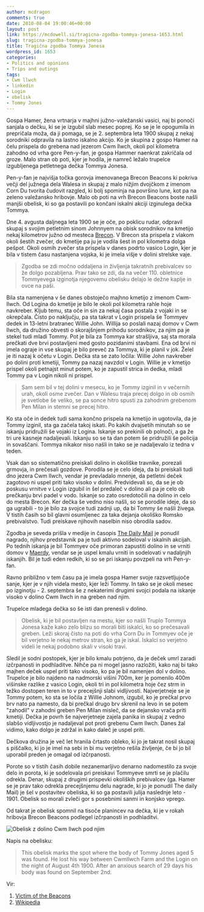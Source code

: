 ```yaml
---
author: mcdragon
comments: true
date: 2010-08-04 19:00:46+00:00
layout: post
link: https://mcdowell.si/tragicna-zgodba-tommya-jonesa-1653.html
slug: tragicna-zgodba-tommya-jonesa
title: Tragična zgodba Tommya Jonesa
wordpress_id: 1653
categories:
- Politics and opinions
- Trips and outings
tags:
- Cwm llwch
- linkedin
- Login
- obelisk
- Tommy Jones
---
```


Gospa Hamer, žena vrtnarja v majhni južno-valežanski vasici, naj bi ponoči sanjala o dečku, ki se je izgubil slab mesec poprej. Ko se je le opogumila in prepričala moža, da ji pomaga, se je 2. septembra leta 1900 skupaj z nekaj sorodniki odpravila na lastno iskalno akcijo. Ko je skupina z gospo Hamer na čelu prispela do grebena nad jezerom Cwm llwch, okoli pol kilometra zahodno od vrha gore Pen-y-fan, je gospa Hammer naenkrat zakričala od groze. Malo stran ob poti, kjer je hodila, je namreč ležalo trupelce izgubljenega petletnega dečka Tommya Jonesa.

Pen-y-fan je najvišja točka gorovja imenovanega Brecon Beacons ki pokriva večji del južnega dela Walesa in skupaj z malo nižjim dvojčkom z imenom Corn Du tvorita čudovit razgled, ki bolj spominja na površino lune, kot pa na zeleno valežansko hribovje. Malo ob poti na vrh Brecon Beacons boste našli manjši obelisk, ki so ga postavili po končani iskalni akciji izginulega dečka Tommya.

Dne 4. avgusta daljnega leta 1900 se je oče, po poklicu rudar, odpravil skupaj s svojim petletnim sinom Johnnyem na obisk sorodnikov na kmetijo nekaj kilometrov južno od mesteca [Brecon](http://en.wikipedia.org/wiki/Brecon). V Brecon sta prispela z vlakom okoli šestih zvečer, do kmetije pa ju je vodila šest in pol kilometra dolga pešpot. Okoli osmih zvečer sta prispela v danes podrto vasico Login, kjer je bila v tistem času nastanjena vojska, ki je imela višje v dolini strelske vaje.


> Zgodba se zdi močno oddaljena in življenja takratnih prebivalcev so že dolgo pozabljena. Prav tako se zdi, da na večer 110. obletnice Tommyevega izginotja njegovemu obelisku delajo le dežne kaplje in ovce na paši.


Bila sta namenjena v še danes obstoječo majhno kmetijo z imenom Cwm-llwch. Od Logina do kmetije je bilo le okoli pol kilometra rahle hoje navkreber. Kljub temu, sta oče in sin za nekaj časa postala z vojaki in se okrepčala. Čisto po naključju, pa sta takrat v Login prispela še Tommyev dedek in 13-letni bratranec Willie John. Willija so poslali nazaj domov v Cwm llwch, da družino obvesti o skorajšnjem prihodu sorodnikov, za njim pa je stekel tudi mladi Tommy. Pot je bila za Tommya kar strašljiva, saj sta morala prečkati dve brvi postavljeni med gosto pozidanimi stavbami. Ena od brvi ni imela ograje in vse skupaj je bilo preveč za Tommya, ki je planil v jok. Želel je iti nazaj k očetu v Login. Dečka sta se zato ločila: Willie John navkreber po dolini proti kmetiji, Tommy pa nazaj navzdol v Login. Willie je v kmetijo prispel okoli petnajst minut potem, ko je zapustil strica in dedka, mladi Tommy pa v Login nikoli ni prispel.


<blockquote>Sam sem bil v tej dolini v mesecu, ko je Tommy izginil in v večernih urah, okoli osme zvečer. Dan v Walesu traja precej dolgo in ob osmih je svetlobe še veliko, se pa sonce hitro spusti za zahodnim grebenom Pen Milan in stemni se precej hitro.</blockquote>


Ko sta oče in dedek tudi sama končno prispela na kmetijo in ugotovila, da je Tommy izginil, sta ga začela takoj iskati. Po kakih dvajsetih minutah so se iskanju pridružili še vojaki iz Logina. Iskanje so prekinili ob polnoči, a ga že tri ure kasneje nadaljevali. Iskanju so se ta dan potem še pridružili še policija in sovaščani. Tommya nikakor niso našli in tako se je nadaljevalo iz tedna v teden.

Vsak dan so sistematično preiskali dolino in okoliške travnike, porezali grmovja, in prečesali gozdove. Porodila se je celo ideja, da bi preiskali tudi dno jezera Cwm llwch, vendar je prevladalo mnenje, da petletni deček zagotovo ni uspel priti tako visoko v dolini. Predvidevali so, da se je ob poskusu vrnitve v Login izgubil in šel predaleč v dolino ali pa je celo ob prečkanju brvi padel v vodo. Iskanje so zato osredotočili na dolino in celo do mesta Brecon. Ker dečka še vedno niso našli, so se porodile ideje, da so ga ugrabili - to je bilo za svojce tudi zadnji up, da bi Tommy še našli živega. V tistih časih so bil glavni osumljenec za taka dejanja okoliško Romsko prebivalstvo. Tudi preiskave njihovih naselbin niso obrodila sadov.

Zgodba je seveda prišla v medije in časopis [The Daily Mail](http://en.wikipedia.org/wiki/Daily_Mail) je ponudil nagrado, njihov predstavnik pa je tudi aktivno sodeloval v iskalnih akcijah. Po tednih iskanja je bil Tommyev oče primoran zapustiti dolino in se vrniti domov v [Maerdy](http://maps.google.co.uk/maps?client=ubuntu&channel=cs&q=maerdy&ie=UTF8&hq=&hnear=Maerdy,+Ferndale,+Mid+Glamorgan,+United+Kingdom&gl=uk&ei=IWVeTLeyIpP40wTU1rTCBw&ved=0CB0Q8gEwAA&ll=51.669148,-3.456573&spn=0.213781,0.441513&z=11), vendar se je uspel kmalu vrniti in sodelovati v nadaljnjih iskanjih. Bil je tudi eden redkih, ki so se pri iskanju povzpeli na vrh Pen-y-fan.

Ravno približno v tem času pa je imela gospa Hamer svoje razsvetljujoče sanje, kjer je v njih videla mesto, kjer leži Tommy. In tako se je okoli mesec po izginotju - 2. septembra še z nekaterimi drugimi svojci podala na iskanje visoko v dolino Cwm llwch in na greben nad njim.

Trupelce mladega dečka so še isti dan prenesli v dolino.


> Obelisk, ki je bil postavljen na mestu, kjer so našli Truplo Tommya Jonesa kaže kako zelo blizu so morali biti iskalci, ko so prečesavali greben. Leži skoraj čisto na poti do vrha Corn Du in Tommyev oče je bil verjetno le nekaj metrov stran, ko ga je iskal. Iskalci so verjetno videli le nekaj podobno skali v visoki travi.


Sledil je sodni postopek, kjer je bilo kmalu potrjeno, da je deček umrl zaradi izčrpanosti in podhladitve. Nihče pa ni mogel jasno razložiti, kako naj bi tako majhen deček uspel priti tako visoko, ko pa je bil namenjen dol v dolino. Trupelce je bilo najdeno na nadmorski višini 700m, ker je pomenilo 400m višinske razlike z vasico Login, okoli tri in pol kilometra hoje čez strm in težko dostopen teren in to v precejšnji slabi vidljivosti. Najverjetneje se je Tommy potem, ko sta se ločila z Willie Johnom, izgubil, ko je prečkal prvo brv nato pa namesto, da bi prečkal drugo brv skrenil na levo in se potem "zahodil" v zahodni greben Pen Milan misleč, da se dejansko vrača priti kmetiji. Dečka je povrh še najverjetneje zajela panika in skupaj z vedno slabšo vidljivostjo je nadaljeval pot proti grebenu Cwm llwch. Danes žal vidimo, kako dolgo je zdržal in kako daleč je uspel priti.

Dečkova družina je več let hranila črtasto obleko, ki jo je takrat nosil skupaj s piščalko, ki jo je imel na sebi in bi mu verjetno rešila življenje, če bi jo bil uporabil preden je omagal od izčrpanosti.

Porote so v tistih časih dobile nezanemarljivo denarno nadomestilo za svoje delo in porota, ki je sodelovala pri preiskavi Tommyeve smrti se je plačilu odrekla. Denar, skupaj z drugimi prispevki okoliških prebivalcev (ga. Hamer se je prav tako odrekla precejšnjemu delu nagrade, ki jo je ponudil The daily Mail) je šel v postavitev obeliska, ki so ga postavili julija naslednje leto - 1901. Obelisk so morali zvleči gor s posebnimi sanmi in konjsko vprego.

Od takrat je obelisk spomnil na tisoče planincev na dečka, ki je v rokah hribovja Brecon Beacons podlegel izčrpanosti in podhladitvi.

![](https://img.mcdowell.si/2010/08/tommy_Jones_obelisk_w_title2-1.jpg "Obelisk z dolino Cwm llwch pod njim")

Napis na obelisku:


> This obelisk marks the spot where the body of Tommy Jones aged 5 was found. He lost his way between Cwmllwch Farm and the Login on the night of August 4th 1900. After an anxious search of 29 days his body was found on September 2nd.


Vir:
  1. [Victim of the Beacons](http://www.breconbeacons.org/visit-us/about-the-brecon-beacons/victim-of-the-beacons)
  2. [Wikipedia](http://en.wikipedia.org/wiki/Pen-y-Fan#Tommy_Jones.27_Obelisk)


